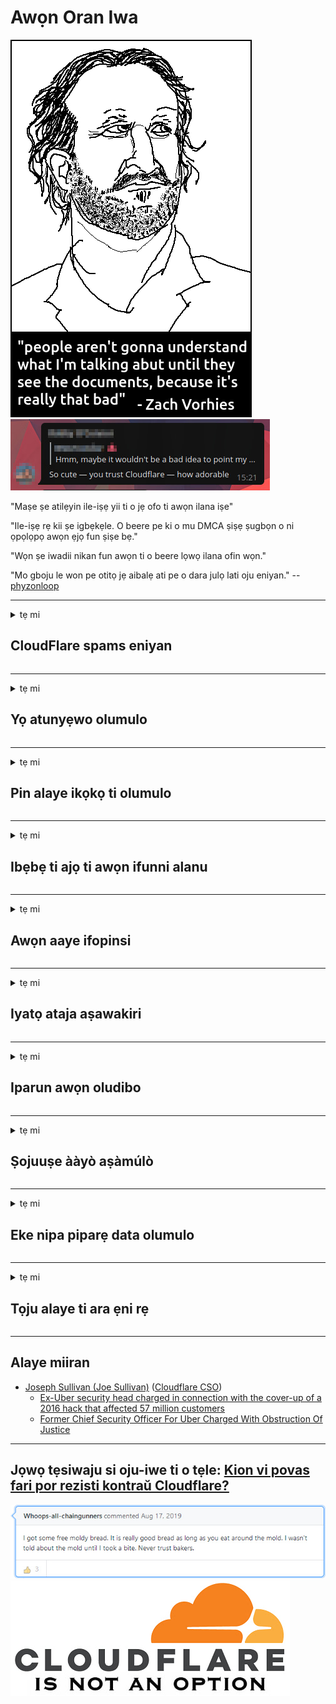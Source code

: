# Awọn Oran Iwa

![](../image/itsreallythatbad.jpg)
![](../image/telegram/c81238387627b4bfd3dcd60f56d41626.jpg)

"Maṣe ṣe atilẹyin ile-iṣẹ yii ti o jẹ ofo ti awọn ilana iṣe"

"Ile-iṣẹ rẹ kii ṣe igbẹkẹle. O beere pe ki o mu DMCA ṣiṣẹ ṣugbọn o ni ọpọlọpọ awọn ẹjọ fun ṣiṣe bẹ."

"Wọn ṣe iwadii nikan fun awọn ti o beere lọwọ ilana ofin wọn."

"Mo gboju le won pe otitọ jẹ aibalẹ ati pe o dara julọ lati oju eniyan."  -- [phyzonloop](https://twitter.com/phyzonloop)


---


<details>
<summary>tẹ mi

## CloudFlare spams eniyan
</summary>


Cloudflare n firanṣẹ awọn imeeli apamọ si awọn olumulo ti kii ṣe Cloudflare.

- Firanṣẹ imeeli nikan si awọn alabapin ti o ti wọle
- Nigbati olumulo ba sọ “da”, lẹhinna da fifiranṣẹ imeeli

O rọrun. Ṣugbọn Cloudflare ko bikita.
Cloudflare sọ pe lilo iṣẹ wọn le da gbogbo awọn apanirun tabi awọn alatako duro.
Bawo ni a ṣe le da awọsanma duro laisi ṣiṣẹ Cloudflare?


| 🖼 | 🖼 |
| --- | --- |
| ![](../image/cfspam01.jpg) | ![](../image/cfspam03.jpg) |
| ![](../image/cfspam02.jpg) | ![](../image/cfspambrittany.jpg)<br>![](../image/cfspamtwtr.jpg) |

</details>

---

<details>
<summary>tẹ mi

## Yọ atunyẹwo olumulo
</summary>


Awọn atunyẹwo odi ti Cloudflare censor.
Ti o ba fi ọrọ egboogi-Cloudflare sori Twitter, o ni aye lati gba idahun lati ọdọ oṣiṣẹ Cloudflare pẹlu ifiranṣẹ “Rara, kii ṣe”.
Ti o ba fi atunyẹwo odi kan sori aaye eyikeyi atunyẹwo, wọn yoo gbiyanju lati ṣe atokọ rẹ.


| 🖼 | 🖼 |
| --- | --- |
| ![](../image/cfcenrev_01.jpg)<br>![](../image/cfcenrev_02.jpg) | ![](../image/cfcenrev_03.jpg) |

</details>

---

<details>
<summary>tẹ mi

## Pin alaye ikọkọ ti olumulo
</summary>


Cloudflare ni iṣoro ipọnju nla kan.
Cloudflare pin alaye ti ara ẹni ti awọn ti o kerora nipa awọn aaye ti o gbalejo.
Nigbakan wọn beere lọwọ rẹ lati pese ID otitọ rẹ.
Ti o ko ba fẹ lati ni ipọnju, ni ikọlu, swati tabi pa, o dara ki o jinna si awọn oju opo wẹẹbu Cloudflared.


| 🖼 | 🖼 |
| --- | --- |
| ![](../image/cfdox_what.jpg) | ![](../image/cfdox_swat.jpg) |
| ![](../image/cfdox_kill.jpg) | ![](../image/cfdox_threat.jpg) |
| ![](../image/cfdox_dox.jpg) | ![](../image/cfdox_ex1.jpg)<br>![](../image/cfdox_ex2.jpg) |

</details>

---

<details>
<summary>tẹ mi

## Ibẹbẹ ti ajọ ti awọn ifunni alanu
</summary>


CloudFlare n beere fun awọn ẹbun alanu.
O jẹ ohun ibanujẹ pupọ pe ile-iṣẹ Amẹrika yoo beere fun ifẹ lẹgbẹẹ awọn ẹgbẹ ti kii ṣe èrè ti o ni awọn idi to dara.
Ti o ba fẹran didena eniyan tabi jafara akoko awọn eniyan miiran, o le fẹ lati paṣẹ diẹ ninu awọn pizzas fun awọn oṣiṣẹ Cloudflare.


![](../image/cfdonate.jpg)

</details>

---

<details>
<summary>tẹ mi

## Awọn aaye ifopinsi
</summary>


Kini iwọ yoo ṣe ti aaye rẹ ba lọ silẹ lojiji?
Awọn iroyin wa ti Cloudflare n paarẹ iṣeto olumulo tabi iṣẹ idaduro laisi ikilọ eyikeyi, ni ipalọlọ.
A daba pe ki o wa olupese ti o dara julọ.

![](../image/cftmnt.jpg)

</details>

---

<details>
<summary>tẹ mi

## Iyatọ ataja aṣawakiri
</summary>


CloudFlare n fun itọju ti o dara ju fun awọn ti nlo Firefox lakoko ti o funni ni itọju ọta si awọn olumulo ti kii-Ṣawakiri-Tor lori Tor.
Awọn olumulo Tor ti ẹtọ ti o kọ lati ṣiṣẹ JavaScript ti kii ṣe ọfẹ tun gba itọju ọta.
Aidogba iraye si yii jẹ ilokulo didoju nẹtiwọọki ati ilokulo agbara kan.

![](../image/browdifftbcx.gif)

- Osi: Tor Browser, Ọtun: Chrome. Adirẹsi IP kanna.

![](../image/browserdiff.jpg)

- Osi: Alaabo Javascript Tor Browser, Ti Ṣiṣẹ Kuki
- Ọtun: Ti mu JavaScript ṣiṣẹ, Alaabo kukisi

![](../image/cfsiryoublocked.jpg)

- QuteBrowser (aṣàwákiri kekere) laisi Tor (Clearnet IP)

![](../image/lynx_cloudflare.gif)

- Lynx


| ***Burausa*** | ***Itoju iraye*** |
| --- | --- |
| Tor Browser (Javascript ṣiṣẹ) | wiwọle laaye |
| Firefox (Javascript ṣiṣẹ) | wiwọle degraded |
| Chromium (Javascript ṣiṣẹ) | wiwọle degraded |
| Chromium or Firefox (Alaabo Javascript) | ti kọ iraye si |
| Chromium or Firefox (Kukisi alaabo) | ti kọ iraye si |
| QuteBrowser | ti kọ iraye si |
| lynx | ti kọ iraye si |
| w3m | ti kọ iraye si |
| wget | ti kọ iraye si |


Kilode ti o ko lo bọtini Audio lati yanju ipenija irọrun?

Bẹẹni, bọtini bọtini ohun wa, ṣugbọn nigbagbogbo ko ṣiṣẹ lori Tor.
Iwọ yoo gba ifiranṣẹ yii nigbati o tẹ:

```
Gbiyanju lẹẹkansi nigbamii
Kọmputa rẹ tabi nẹtiwọọki le jẹ fifiranṣẹ awọn ibeere adaṣe.
Lati daabobo awọn olumulo wa, a ko le ṣe ilana ibeere rẹ ni bayi.
Fun awọn alaye diẹ sii ṣabẹwo si oju-iwe iranlọwọ wa
```

</details>

---

<details>
<summary>tẹ mi

## Iparun awọn oludibo
</summary>


Awọn oludibo ni awọn ipinlẹ AMẸRIKA forukọsilẹ lati dibo nikẹhin nipasẹ oju opo wẹẹbu ti akọwe ipinlẹ ni ipinlẹ ibugbe wọn.
Awọn ọfiisi akọwe ijọba ti ijọba ijọba ijọba ijọba ijọba Republikani ṣe ifilọlẹ nipasẹ oludibo nipasẹ titọ oju opo wẹẹbu ti akọwe ilu nipasẹ Cloudflare.
Itọju awọsanma Cloudflare ti awọn olumulo Tor, ipo MITM rẹ bi aaye kariaye ti iwo-kakiri, ati ipa ipa ibajẹ rẹ lapapọ jẹ ki awọn oludibo ti o nireti lọra lati forukọsilẹ.
Awọn ominira ni pataki ṣọ lati faramọ aṣiri.
Awọn fọọmu iforukọsilẹ oludibo gba alaye ti o ni ifura nipa igbẹkẹle iṣelu ti oludibo, adirẹsi ti ara ẹni ti ara ẹni, nọmba aabo awujọ, ati ọjọ ibi.
Pupọ awọn ipinlẹ nikan ṣe ipin kan ti alaye yẹn ni gbogbogbo wa, ṣugbọn Cloudflare wo gbogbo alaye yẹn nigbati ẹnikan ba forukọsilẹ lati dibo.

Akiyesi pe iforukọsilẹ iwe ko ni yika Cloudflare nitori akọwe ti awọn oṣiṣẹ oṣiṣẹ titẹsi data ipinlẹ yoo ṣee lo oju opo wẹẹbu Cloudflare lati tẹ data sii.

| 🖼 | 🖼 |
| --- | --- |
| ![](../image/cfvotm_01.jpg) | ![](../image/cfvotm_02.jpg) |

- Change.org jẹ oju opo wẹẹbu olokiki fun ikojọpọ awọn ibo ati ṣe igbese.
“eniyan nibi gbogbo n bẹrẹ awọn kampeeni, koriya awọn olufowosi, ati ṣiṣẹ pẹlu awọn oluṣe ipinnu lati ṣe awakọ awọn iṣeduro.”
Laanu, ọpọlọpọ eniyan ko le wo change.org rara nitori iyọda ibinu Cloudflare.
Wọn ti ni idiwọ lati buwolu iwe ẹbẹ, nitorinaa yọọ wọn kuro ninu ilana ijọba tiwantiwa.
Lilo pẹpẹ ti kii ṣe awọsanma miiran bii OpenPetition ṣe iranlọwọ atunse iṣoro naa.

| 🖼 | 🖼 |
| --- | --- |
| ![](../image/changeorgasn.jpg) | ![](../image/changeorgtor.jpg) |

- Cloudflare's "Athenian Project" nfunni ni aabo ipele-iṣẹ iṣowo ọfẹ si awọn aaye ayelujara idibo ati ti agbegbe.
Wọn sọ pe “awọn olugbe wọn le wọle si alaye idibo ati iforukọsilẹ awọn oludibo” ṣugbọn eyi jẹ irọ nitori ọpọlọpọ eniyan ko kan le lọ kiri lori aaye naa rara.

</details>

---

<details>
<summary>tẹ mi

## Ṣojuuṣe ààyò aṣàmúlò
</summary>


Ti o ba jade kuro ni nkan, o nireti pe o ko gba imeeli kankan nipa rẹ.
Cloudflare foju ayanfẹ ti olumulo ati pin data pẹlu awọn ile-iṣẹ ẹnikẹta laisi igbanilaaye alabara.
Ti o ba nlo ero ọfẹ wọn, nigbamiran wọn fi imeeli ranṣẹ si ọ ni ibeere lati ra ṣiṣe alabapin oṣooṣu.

![](../image/cfviopl_tp.jpg)

</details>

---

<details>
<summary>tẹ mi

## Eke nipa piparẹ data olumulo
</summary>


Gẹgẹbi bulọọgi alabara awọsanma-atijọ yii, Cloudflare n parọ nipa piparẹ awọn iroyin.
Lọwọlọwọ, ọpọlọpọ awọn ile-iṣẹ tọju data rẹ lẹhin ti o ti pa tabi yọ akọọlẹ rẹ kuro.
Pupọ ninu awọn ile-iṣẹ ti o dara ṣe mẹnuba nipa rẹ ninu ilana aṣiri wọn.
Awọsanma? Rara.

```
2019-08-05 CloudFlare ranṣẹ si mi pe wọn fẹ yọ akọọlẹ mi kuro.
2019-10-02 Mo gba imeeli lati CloudFlare "nitori alabara ni mi"
```

Cloudflare ko mọ nipa ọrọ “yọkuro”.
Ti o ba yọkuro gaan, kilode ti alabara atijọ yii ni imeeli?
O tun mẹnuba pe ilana aṣiri Cloudflare ko darukọ nipa rẹ.

```
Eto imulo aṣiri tuntun wọn ko ṣe darukọ eyikeyi data idaduro fun ọdun kan.
```

![](../image/cfviopl_notdel.jpg)

Bawo ni o ṣe le gbẹkẹle Cloudflare ti ilana aṣiri wọn jẹ IKU?

- [O ju ọdun kan lọ lati igba ti Mo fagile iroyin Cloudflare mi](https://shkspr.mobi/blog/2020/09/dont-trust-cloudflare-with-your-personal-data/)

</details>

---

<details>
<summary>tẹ mi

## Tọju alaye ti ara ẹni rẹ
</summary>


Npaarẹ akọọlẹ Cloudflare jẹ ipele lile.

```
Fi tikẹti atilẹyin silẹ nipa lilo ẹka "Akọọlẹ",
ati beere piparẹ iroyin ninu ara ifiranṣẹ naa.
O ko gbọdọ ni awọn ibugbe tabi awọn kaadi kirẹditi ti o so mọ akọọlẹ rẹ ṣaaju bibere piparẹ.
```

Iwọ yoo gba imeeli ijẹrisi yii.

![](../image/cf_deleteandkeep.jpg)

"A ti bẹrẹ lati ṣe ibere ibeere piparẹ rẹ" ṣugbọn "A yoo tẹsiwaju lati tọju alaye ti ara ẹni rẹ".

Njẹ o le “gbẹkẹle” eyi?


- Bii o ṣe le fagile akọọlẹ Cloudflare rẹ

1. Wọle si Dasibodu Cloudflare rẹ.
2. Pa gbogbo awọn agbegbe rẹ (awọn ibugbe) kuro lati inu dasibodu rẹ.
3. Tẹ ọna asopọ atilẹyin.
4. Fi tiketi tuntun ranṣẹ. Sọ fun wọn pe o fẹ pa akọọlẹ rẹ.
5. Duro fun ọpọlọpọ awọn ọjọ.
6. Oṣiṣẹ awọsanma yoo beere fun idaniloju rẹ ati idi ti o fi pinnu lati lọ kuro ni Cloudflare.
7. Fi esi ranṣẹ lẹẹkansii.
8. Duro fun ọpọlọpọ awọn ọjọ.
9. Iwọ yoo gba ifiranṣẹ kan: A ti parẹ akọọlẹ rẹ ni ifijišẹ


</details>

---

## Alaye miiran

- [Joseph Sullivan (Joe Sullivan)](../cloudflare_inc/cloudflare_members.md) ([Cloudflare CSO](https://twitter.com/eastdakota/status/1296522269313785862))
  - [Ex-Uber security head charged in connection with the cover-up of a 2016 hack that affected 57 million customers](https://www.businessinsider.com/uber-data-hack-security-head-joe-sullivan-charged-cover-up-2020-8)
  - [Former Chief Security Officer For Uber Charged With Obstruction Of Justice](https://www.justice.gov/usao-ndca/pr/former-chief-security-officer-uber-charged-obstruction-justice)


---


## Jọwọ tẹsiwaju si oju-iwe ti o tẹle:   [Kion vi povas fari por rezisti kontraŭ Cloudflare?](yo.action.md)

![](../image/freemoldybread.jpg)
![](../image/cfisnotanoption.jpg)
